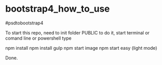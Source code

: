 # bootstrap4_how_to_use
#psdtobootstrap4


To start this repo, need to init folder PUBLIC
to do it, start terminal or comand line or powershell
type 

npm install
npm install gulp
npm start image
npm start easy (light mode)

Done.


